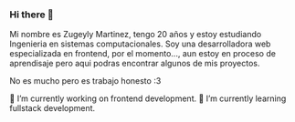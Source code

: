 ### Hi there 👋
Mi nombre es Zugeyly Martinez, tengo 20 años y estoy estudiando Ingenieria en sistemas computacionales.
Soy una desarrolladora web especializada en frontend, por el momento..., 
aun estoy en proceso de aprendisaje pero aqui podras encontrar algunos de mis proyectos.

No es mucho pero es trabajo honesto :3

🔭 I’m currently working on frontend development. 
🌱 I’m currently learning fullstack development.
<!--
**Zugeyly/Zugeyly** is a ✨ _special_ ✨ repository because its `README.md` (this file) appears on your GitHub profile.

Here are some ideas to get you started:


- 👯 I’m looking to collaborate on ...
- 🤔 I’m looking for help with ...
- 💬 Ask me about ...
- 📫 How to reach me: ...
- 😄 Pronouns: ...
- ⚡ Fun fact: ...
-->
